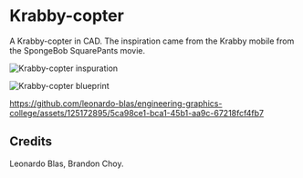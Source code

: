 # Krabby-copter
A Krabby-copter in CAD. The inspiration came from the Krabby mobile from the SpongeBob SquarePants movie.

![Krabby-copter inspuration](https://github.com/leonardo-blas/engineering-graphics-college/assets/125172895/a9f81d53-4601-475a-aca7-dd0b6e960257)

![Krabby-copter blueprint](https://github.com/leonardo-blas/krabby-copter/assets/125172895/66fcd0e9-583b-468c-b01a-0191af0f1889)

https://github.com/leonardo-blas/engineering-graphics-college/assets/125172895/5ca98ce1-bca1-45b1-aa9c-67218fcf4fb7

## Credits
Leonardo Blas, Brandon Choy.
